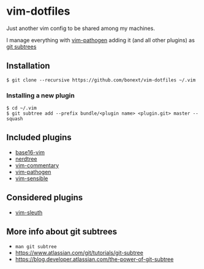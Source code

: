 vim-dotfiles
============

Just another vim config to be shared among my machines.

I manage everything with [vim-pathogen][1]
adding it (and all other plugins) as [git subtrees][2]

Installation
------------

`$ git clone --recursive https://github.com/bonext/vim-dotfiles ~/.vim`

### Installing a new plugin

```
$ cd ~/.vim
$ git subtree add --prefix bundle/<plugin name> <plugin.git> master --squash
```

Included plugins
-----------------
* [base16-vim](https://github.com/chriskempson/base16-vim)
* [nerdtree](https://github.com/scrooloose/nerdtree)
* [vim-commentary](https://github.com/tpope/vim-commentary)
* [vim-pathogen][1]
* [vim-sensible](https://github.com/tpope/vim-sensible)

Considered plugins
------------------

* [vim-sleuth](https://github.com/tpope/vim-sleuth)

More info about git subtrees
----------------------------
- `man git subtree`
- https://www.atlassian.com/git/tutorials/git-subtree
- https://blog.developer.atlassian.com/the-power-of-git-subtree

[1]: https://github.com/tpope/vim-pathogen
[2]: https://gist.github.com/SKempin/b7857a6ff6bddb05717cc17a44091202
